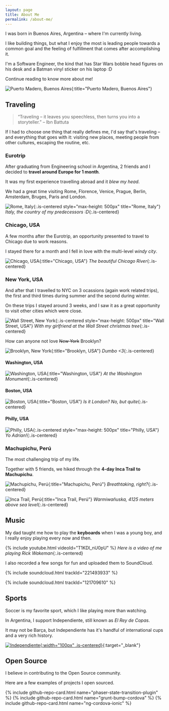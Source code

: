 ```yaml
---
layout: page
title: About Me
permalink: /about-me/
---
```


I was born in Buenos Aires, Argentina – where I'm currently living.

I like building things, but what I enjoy the most is leading people towards a common goal and the feeling of fulfillment that comes after accomplishing it.

I'm a Software Engineer, the kind that has Star Wars bobble head figures on his desk and a Batman vinyl sticker on his laptop :D

Continue reading to know more about me!

![Puerto Madero, Buenos Aires](/assets/about-me/buenos-aires.jpg){:title="Puerto Madero, Buenos Aires"}

## Traveling

> “Traveling – it leaves you speechless, then turns you into a storyteller.” – Ibn Battuta

If I had to choose one thing that really defines me, I'd say that's traveling – and everything that goes with it: visiting new places, meeting people from other cultures, escaping the routine, etc.

### Eurotrip

After graduating from Engineering school in Argentina, 2 friends and I decided to **travel around Europe for 1 month**.

It was my first experience travelling abroad and it _blew my head_.

We had a great time visiting Rome, Florence, Venice, Prague, Berlin, Amsterdam, Bruges, Paris and London.

![Rome, Italy](/assets/about-me/rome.jpg){:.is-centered style="max-height: 500px" title="Rome, Italy"}
_Italy, the country of my predecessors :D_{:.is-centered}

### Chicago, USA

A few months after the Eurotrip, an opportunity presented to travel to Chicago due to work reasons.

I stayed there for a month and I fell in love with the multi-level _windy city_.

![Chicago, USA](/assets/about-me/chicago.jpg){:title="Chicago, USA"}
_The beautiful Chicago River_{:.is-centered}

### New York, USA

And after that I travelled to NYC on 3 ocassions (again work related trips), the first and third times during summer and the second during winter.

On these trips I stayed around 3 weeks, and I saw it as a great opportunity to visit other cities which were close.

![Wall Street, New York](/assets/about-me/nyc-christmas.jpg){:.is-centered style="max-height: 500px" title="Wall Street, USA"}
_With my girlfriend at the Wall Street christmas tree_{:.is-centered}

How can anyone not love <strike>New York</strike> Brooklyn?

![Brooklyn, New York](/assets/about-me/brooklyn.jpg){:title="Brooklyn, USA"}
_Dumbo <3_{:.is-centered}

#### Washington, USA

![Washington, USA](/assets/about-me/washington.jpg){:title="Washington, USA"}
_At the Washington Monument_{:.is-centered}

#### Boston, USA

![Boston, USA](/assets/about-me/boston.jpg){:title="Boston, USA"}
_Is it London? No, but quite_{:.is-centered}

#### Philly, USA

![Philly, USA](/assets/about-me/philly.jpg){:.is-centered style="max-height: 500px" title="Philly, USA"}
_Yo Adrian!_{:.is-centered}

### Machupichu, Perú

The most challenging trip of my life.

Together with 5 friends, we hiked through the **4-day Inca Trail to Machupichu**.

![Machupichu, Perú](/assets/about-me/machupichu.jpg){:title="Machupichu, Perú"}
_Breathtaking, right?_{:.is-centered}

![Inca Trail, Perú](/assets/about-me/warmiwañusca.jpg){:title="Inca Trail, Perú"}
_Warmiwañuska, 4125 meters above sea level_{:.is-centered}

## Music

My dad taught me how to play the **keyboards** when I was a young boy, and I really enjoy playing every now and then.

{% include youtube.html videoId="T1KDl_nU0pU" %}
_Here is a video of me playing Rick Wakeman_{:.is-centered}

I also recorded a few songs for fun and uploaded them to SoundCloud.

{% include soundcloud.html trackId="221493933" %}

{% include soundcloud.html trackId="121709610" %}

## Sports

Soccer is my favorite sport, which I like playing more than watching.

In Argentina, I support Independiente, still known as _El Rey de Copas_.

It may not be Barça, but Independiente has it's handful of international cups and a very rich history.

[![Independiente](https://upload.wikimedia.org/wikipedia/commons/d/db/Escudo_del_Club_Atl%C3%A9tico_Independiente.svg){:width="100px" .is-centered}](https://g.co/kgs/ZAs9vj){:target="_blank"}

## Open Source

I believe in contributing to the Open Source community.

Here are a few examples of projects I open sourced.

{% include github-repo-card.html name="phaser-state-transition-plugin" %}
{% include github-repo-card.html name="grunt-bump-cordova" %}
{% include github-repo-card.html name="ng-cordova-ionic" %}
